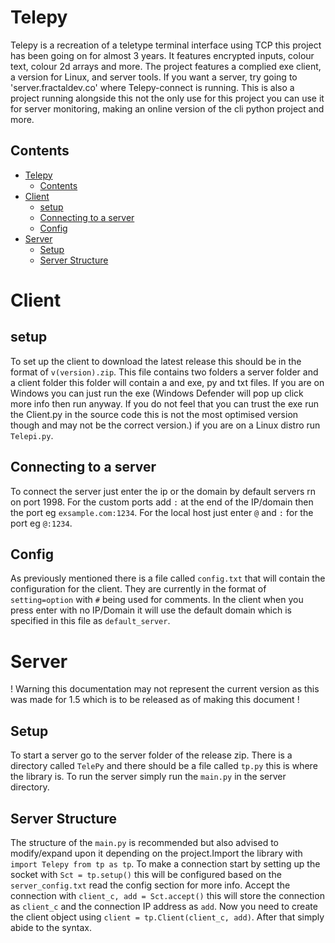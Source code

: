 # Telepy
 Telepy is a recreation of a teletype terminal interface using TCP this project has been going on for almost 3 years. It features encrypted inputs, colour text, colour 2d arrays and more. The project features a complied exe client, a version for Linux, and server tools. If  you want a server, try going to 'server.fractaldev.co' where Telepy-connect is running. This is also a project running alongside this not the only use for this project you can use it for server monitoring, making an online version of the cli python project and more. 
 

## Contents
<!-- TOC -->
* [Telepy](#telepy)
  * [Contents](#contents)
* [Client](#client)
  * [setup](#setup)
  * [Connecting to a server](#connecting-to-a-server)
  * [Config](#config)
* [Server](#server)
  * [Setup](#setup-1)
  * [Server Structure](#server-structure)
<!-- TOC -->

# Client
## setup
To set up the client to download the latest release this should be in the format of `v(version).zip`. This file contains two folders a server folder and a client folder this folder will contain a and exe, py and txt files. If you are on Windows you can just run the exe (Windows Defender will pop up click more info then run anyway. If you do not feel that you can trust the exe run the Client.py in the source code this is not the most optimised version though and may not be the correct version.) if you are on a Linux distro run `Telepi.py`.

## Connecting to a server

To connect the server just enter the ip or the domain by default servers rn on port 1998. For the custom ports add `:` at the end of the IP/domain then the port eg `exsample.com:1234`. For the local host just enter `@` and `:` for the port eg `@:1234`.

## Config

As previously mentioned there is a file called `config.txt` that will contain the configuration for the client. They are currently in the format of `setting=option` with `#` being used for comments. In the client when you press enter with no IP/Domain it will use the default domain which is specified in this file as `default_server`.

# Server

! Warning this documentation may not represent the current version as this was made for 1.5 which is to be released as of making this document !

## Setup

To start a server go to the server folder of the release zip. There is a directory called `TelePy` and there should be a file called `tp.py` this is where the library is. To run the server simply run the `main.py` in the server directory.

## Server Structure

The structure of the `main.py` is recommended but also advised to modify/expand upon it depending on the project.Import the library with `import Telepy from tp as tp`. To make a connection start by setting up the socket with `Sct = tp.setup()` this will be configured based on the `server_config.txt` read the config section for more info. Accept the connection with `client_c, add = Sct.accept()` this will store the connection as `client_c` and the connection IP address as `add`. Now you need to create the client object using `client = tp.Client(client_c, add)`. After that simply abide to the syntax.


